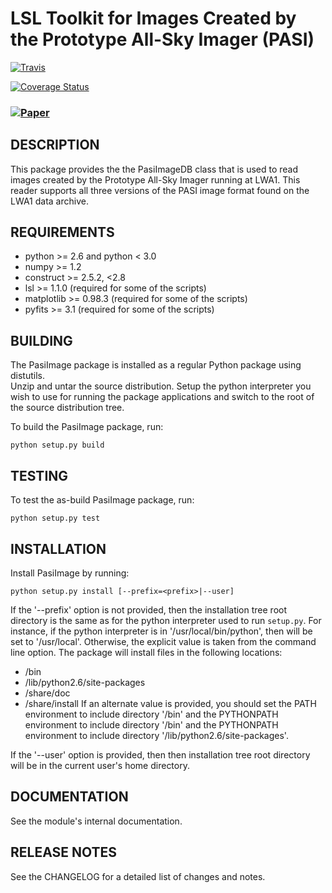 LSL Toolkit for Images Created by the Prototype All-Sky Imager (PASI)
=====================================================================

[![Travis](https://travis-ci.org/lwa-project/pasi_image.svg?branch=master)](https://travis-ci.org/lwa-project/pasi_image.svg?branch=master)

[![Coverage Status](https://coveralls.io/repos/github/lwa-project/pasi_image/badge.svg?branch=master)](https://coveralls.io/github/lwa-project/pasi_image?branch=master)

### [![Paper](https://img.shields.io/badge/arXiv-1503.05150-blue.svg)](https://arxiv.org/abs/1503.05150)

DESCRIPTION
-----------
This package provides the the PasiImageDB class that is used to
read images created by the Prototype All-Sky Imager running at 
LWA1.  This reader supports all three versions of the PASI image
format found on the LWA1 data archive.

REQUIREMENTS
------------
  * python >= 2.6 and python < 3.0
  * numpy >= 1.2
  * construct >= 2.5.2, <2.8
  * lsl >= 1.1.0 (required for some of the scripts)
  * matplotlib >= 0.98.3 (required for some of the scripts)
  * pyfits >= 3.1 (required for some of the scripts)

BUILDING
--------
The PasiImage package is installed as a regular Python package using distutils.  
Unzip and untar the source distribution. Setup the python interpreter you 
wish to use for running the package applications and switch to the root of 
the source distribution tree.

To build the PasiImage package, run:
    
    python setup.py build

TESTING
-------
To test the as-build PasiImage package, run:
    
    python setup.py test

INSTALLATION
------------
Install PasiImage by running:
    
    python setup.py install [--prefix=<prefix>|--user]
    
If the '--prefix' option is not provided, then the installation 
tree root directory is the same as for the python interpreter used 
to run `setup.py`.  For instance, if the python interpreter is in 
'/usr/local/bin/python', then <prefix> will be set to '/usr/local'.
Otherwise, the explicit <prefix> value is taken from the command line
option.  The package will install files in the following locations:
  * <prefix>/bin
  * <prefix>/lib/python2.6/site-packages
  * <prefix>/share/doc
  * <prefix>/share/install
If an alternate <prefix> value is provided, you should set the PATH
environment to include directory '<prefix>/bin' and the PYTHONPATH
environment to include directory '<prefix>/bin' and the PYTHONPATH
environment to include directory '<prefix>/lib/python2.6/site-packages'.

If the '--user' option is provided, then then installation tree root 
directory will be in the current user's home directory.

DOCUMENTATION
-------------
See the module's internal documentation.

RELEASE NOTES
-------------
See the CHANGELOG for a detailed list of changes and notes.
